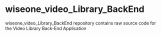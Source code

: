 # wiseone_video_Library_BackEnd
wiseone_video_Library_BackEnd repository contains raw source code for the Video Library Back-End Application
